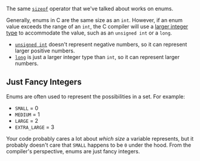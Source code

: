 The same [`sizeof`](https://en.cppreference.com/w/c/language/sizeof) operator that we've talked about works on enums.

Generally, enums in C are the same size as an `int`. However, if an enum value exceeds the range of an `int`, the C compiler will use a [larger integer type](https://en.cppreference.com/w/c/language/type) to accommodate the value, such as an `unsigned int` or a `long`.

- [`unsigned int`](https://en.wikipedia.org/wiki/C_data_types#:~:text=unsigned-,unsigned%20int,-Basic%20unsigned%20integer) doesn't represent negative numbers, so it can represent larger positive numbers.
- [`long`](https://en.wikipedia.org/wiki/C_data_types#:~:text=%5B8%5D-,long,-long%20int) is just a larger integer type than `int`, so it can represent larger numbers.

## Just Fancy Integers

Enums are often used to represent the possibilities in a set. For example:

- `SMALL` = 0
- `MEDIUM` = 1
- `LARGE` = 2
- `EXTRA_LARGE` = 3

Your code probably cares a lot about _which size_ a variable represents, but it probably doesn't care that `SMALL` happens to be `0` under the hood. From the compiler's perspective, enums are just fancy integers.